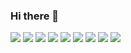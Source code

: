 ### Hi there 👋

<a href="https://www.instagram.com/d0_.yxn_" target="_blank"><img src="https://img.shields.io/badge/d0_.yxn_-E4405F.svg?style=for-the-badge&logo=Instagram&logoColor=white"/></a>
<img src="https://img.shields.io/badge/Dart-0175C2.svg?style=for-the-badge&logo=Dart&logoColor=white"/></a>
<img src="https://img.shields.io/badge/Flutter-02569B.svg?style=for-the-badge&logo=Flutter&logoColor=white"/></a>
<img src="https://img.shields.io/badge/HTML-E34F26.svg?style=for-the-badge&logo=HTML5&logoColor=white"/></a>
<img src="https://img.shields.io/badge/CSS-1572B6.svg?style=for-the-badge&logo=CSS3&logoColor=white"/></a>
<img src="https://img.shields.io/badge/Figma-F24E1E.svg?style=for-the-badge&logo=Figma&logoColor=white"/></a>
<img src="https://img.shields.io/badge/Notion-000000.svg?style=for-the-badge&logo=Notion&logoColor=white"/></a>
<img src="https://img.shields.io/badge/C-004482.svg?style=for-the-badge&logo=C&logoColor=white"/></a>
<img src="https://img.shields.io/badge/C++-00599C.svg?style=for-the-badge&logo=C++&logoColor=white"/></a>
